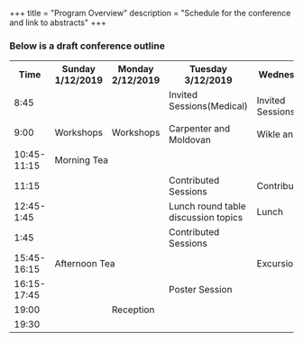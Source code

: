 +++
title = "Program Overview"
description = "Schedule for the conference and link to abstracts"
+++


### Below is a draft conference outline

<div class="table-responsive">
<table class="tg table-fixed" data-tablesaw-mode="columntoggle">
<colgroup>
<col style="width: 8%">
<col style="width: 11%">
<col style="width: 11%">
<col style="width: 15.5%">
<col style="width: 19.5%">
<col style="width: 17.5%">
<col style="width: 17.5%">
</colgroup>
  <tr>
    <th class="tg-0pky">Time</th>
    <th class="tg-0pky">Sunday 1/12/2019</th>
    <th class="tg-0pky">Monday 2/12/2019</th>
    <th class="tg-0pky">Tuesday 3/12/2019</th>
    <th class="tg-0pky">Wednesday 4/12/2019</th>
    <th class="tg-0pky">Thursday 5/12/2019</th>
    <th class="tg-0pky">Friday 6/12/2019</th>
  </tr>
  <tr>
    <td class="tg-0pky">8:45</td>
    <td class="tg-0pky"></td>
    <td class="tg-0pky"></td>
    <td class="tg-rbmo" rowspan="2">Invited Sessions(Medical)<br><br>Carpenter and Moldovan<br></td>
    <td class="tg-rbmo" rowspan="2">Invited Sessions(Environmental)<br><br>Wikle and Robertson<br></td>
    <td class="tg-rbmo" rowspan="2">Invited Sessions(Agriculture)<br><br>Bustos-Korts and De Faveri<br></td>
    <td class="tg-rbmo" rowspan="2">Invited Sessions(Methods)<br><br>Czado and Anderson<br></td>
  </tr>
  <tr>
    <td class="tg-0pky">9:00</td>
    <td class="tg-elvq">Workshops</td>
    <td class="tg-elvq">Workshops</td>
  </tr>
  <tr>
    <td class="tg-0pky">10:45-11:15</td>
    <td class="tg-c3ow" colspan="6">Morning Tea</td>
  </tr>
  <tr>
    <td class="tg-0pky">11:15</td>
    <td class="tg-elvq" rowspan="3"></td>
    <td class="tg-elvq" rowspan="3"></td>
    <td class="tg-tu0f">Contributed Sessions</td>
    <td class="tg-tu0f">Contributed Sessions</td>
    <td class="tg-tu0f">Contributed Sessions</td>
    <td class="tg-tu0f">Contributed Sessions</td>
  </tr>
  <tr>
    <td class="tg-0pky">12:45-1:45</td>
    <td class="tg-0pky">Lunch round table discussion topics</td>
    <td class="tg-0pky">Lunch</td>
    <td class="tg-0pky">AGM Lunch</td>
    <td class="tg-0pky">Lunch</td>
  </tr>
  <tr>
    <td class="tg-0pky">1:45</td>
    <td class="tg-tu0f">Contributed Sessions</td>
    <td class="tg-smvl" rowspan="3">Excursions</td>
    <td class="tg-tu0f">Contributed Sessions</td>
    <td class="tg-tu0f">Contributed Sessions</td>
  </tr>
  <tr>
    <td class="tg-0pky">15:45-16:15</td>
    <td class="tg-c3ow" colspan="3">Afternoon Tea</td>
    <td class="tg-c3ow" colspan="2">Afternoon Tea</td>
  </tr>
  <tr>
    <td class="tg-0pky">16:15-17:45</td>
    <td class="tg-elvq"></td>
    <td class="tg-elvq"></td>
    <td class="tg-qs5d">Poster Session</td>
    <td class="tg-tu0f">Contributed Sessions</td>
    <td class="tg-0pky">Conference Close</td>
  </tr>
  <tr>
    <td class="tg-0pky">19:00</td>
    <td class="tg-0pky"></td>
    <td class="tg-smvl">Reception</td>
    <td class="tg-0pky"></td>
    <td class="tg-0pky"></td>
    <td class="tg-0pky"></td>
    <td class="tg-0pky"></td>
  </tr>
  <tr>
    <td class="tg-0lax">19:30</td>
    <td class="tg-0lax"></td>
    <td class="tg-0lax"></td>
    <td class="tg-0lax"></td>
    <td class="tg-0lax"></td>
    <td class="tg-og4q">Conference Dinner</td>
    <td class="tg-0lax"></td>
  </tr>
</table>
</div>


<br>
